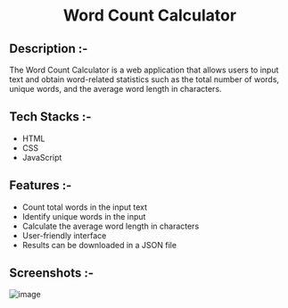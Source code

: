 # <p align="center">Word Count Calculator</p>

## Description :-

The Word Count Calculator is a web application that allows users to input text and obtain word-related statistics such as the total number of words, unique words, and the average word length in characters.

## Tech Stacks :-

- HTML
- CSS
- JavaScript

## Features :-

- Count total words in the input text
- Identify unique words in the input
- Calculate the average word length in characters
- User-friendly interface
- Results can be downloaded in a JSON file

## Screenshots :-

![image](https://github.com/Rakesh9100/CalcDiverse/assets/73993775/b6bb4e3b-0746-420c-bf74-70e3139246c2)
